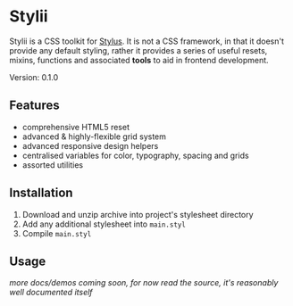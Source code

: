 Stylii
======

Stylii is a CSS toolkit for [Stylus](learnboost.github.io/stylus/). It is not a CSS framework, in that it doesn't provide any default styling, rather it provides a series of useful resets, mixins, functions and associated **tools** to aid in frontend development.

Version: 0.1.0

Features
--------

* comprehensive HTML5 reset
* advanced & highly-flexible grid system
* advanced responsive design helpers
* centralised variables for color, typography, spacing and grids
* assorted utilities

Installation
------------

1. Download and unzip archive into project's stylesheet directory
2. Add any additional stylesheet into `main.styl`
3. Compile `main.styl`

Usage
-----

*more docs/demos coming soon, for now read the source, it's reasonably well documented itself*

